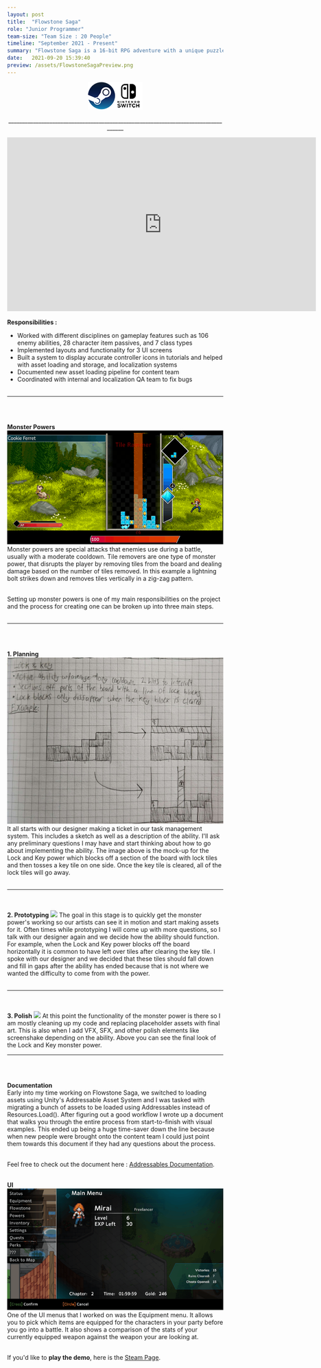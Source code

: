 ```yaml
---
layout: post
title:  "Flowstone Saga"
role: "Junior Programmer"
team-size: "Team Size : 20 People"
timeline: "September 2021 - Present"
summary: "Flowstone Saga is a 16-bit RPG adventure with a unique puzzle-battle system."
date:   2021-09-20 15:39:40
preview: /assets/FlowstoneSagaPreview.png
---
```

<p align="center"><a href="https://store.steampowered.com/app/1372000/Flowstone_Saga/"><img src="/assets/steam_logo_64x.png"></a><img src="/assets/switch_logo_64x.png"></p>
<p align="center">____________________________________________________________________________________</p>
<p align="center">
<iframe width="720" height="405" src="https://www.youtube.com/embed/uqNS-6pwP3A" title="Flowstone Saga Next Fest Trailer" frameborder="0" allow="accelerometer; autoplay; clipboard-write; encrypted-media; gyroscope; picture-in-picture; web-share" allowfullscreen></iframe>

<b>Responsibilities :</b><br>
- Worked with different disciplines on gameplay features such as 106 enemy abilities, 28 character item passives, and 7 class types<br>
- Implemented layouts and functionality for 3 UI screens<br>
- Built a system to display accurate controller icons in tutorials and helped with asset loading and storage, and localization systems<br>
- Documented new asset loading pipeline for content team<br>
- Coordinated with internal and localization QA team to fix bugs<br><br>
____________________________________________________________________________________
<br><br>

<b>Monster Powers</b>
<img src="/assets/FlowstoneSagaGifs/LightningStrike.gif">
Monster powers are special attacks that enemies use during a battle, usually with a moderate cooldown. Tile removers are one type of monster power, that disrupts the player by removing tiles from the board and dealing damage based on the number of tiles removed. In this example a lightning bolt strikes down and removes tiles vertically in a zig-zag pattern.<br><br>

Setting up monster powers is one of my main responsibilities on the project and the process for creating one can be broken up into three main steps.<br><br>
____________________________________________________________________________________
<br><br>

<b>1. Planning</b>
<img src="/assets/Lock&Key(Mock-Up).png">
It all starts with our designer making a ticket in our task management system. This includes a sketch as well as a description of the ability. I'll ask any preliminary questions I may have and start thinking about how to go about implementing the ability. The image above is the mock-up for the Lock and Key power which blocks off a section of the board with lock tiles and then tosses a key tile on one side. Once the key tile is cleared, all of the lock tiles will go away.<br><br>

____________________________________________________________________________________
<br><br>
<b>2. Prototyping</b>
<img src="/assets/FlowstoneSagaGifs/LockAndKeyHorizontal.gif">
The goal in this stage is to quickly get the monster power's working so our artists can see it in motion and start making assets for it. Often times while prototyping I will come up with more questions, so I talk with our designer again and we decide how the ability should function. For example, when the Lock and Key power blocks off the board horizontally it is common to have left over tiles after clearing the key tile. I spoke with our designer and we decided that these tiles should fall down and fill in gaps after the ability has ended because that is not where we wanted the difficulty to come from with the power.<br><br>

____________________________________________________________________________________
<br><br>
<b>3. Polish</b>
<img src="/assets/FlowstoneSagaGifs/LockAndKeyPower(Final).gif">
At this point the functionality of the monster power is there so I am mostly cleaning up my code and replacing placeholder assets with final art. This is also when I add VFX, SFX, and other polish elements like screenshake depending on the ability. Above you can see the final look of the Lock and Key monster power.  
____________________________________________________________________________________
<br><br>

<b>Documentation</b><br>
Early into my time working on Flowstone Saga, we switched to loading assets using Unity's Addressable Asset System and I was tasked with migrating a bunch of assets to be loaded using Addressables instead of Resources.Load(). After figuring out a good workflow I wrote up a document that walks you through the entire process from start-to-finish with visual examples. This ended up being a huge time-saver down the line because when new people were brought onto the content team I could just point them towards this document if they had any questions about the process.<br><br>

Feel free to check out the document here : <a href="https://docs.google.com/document/d/1CgCN2DBm3LqS_b8gA4DRWRaaVjDBc943ztECmDGMwWY/edit?usp=sharing"> Addressables Documentation</a>.<br><br>

<b>UI</b><br>
<img src="/assets/FlowstoneSagaGifs/EquipmentUI.gif">
One of the UI menus that I worked on was the Equipment menu. It allows you to pick which items are equipped for the characters in your party before you go into a battle. It also shows a comparison of the stats of your currently equipped weapon against the weapon your are looking at.
<br><br>


If you'd like to <b>play the demo</b>, here is the <a href="https://store.steampowered.com/app/1372000/Flowstone_Saga/"> Steam Page</a>.
</p>
